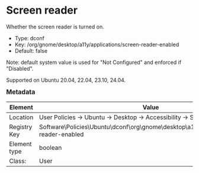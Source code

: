 # Screen reader

Whether the screen reader is turned on.

- Type: dconf
- Key: /org/gnome/desktop/a11y/applications/screen-reader-enabled
- Default: false

Note: default system value is used for "Not Configured" and enforced if "Disabled".

Supported on Ubuntu 20.04, 22.04, 23.10, 24.04.



<span style="font-size: larger;">**Metadata**</span>

| Element      | Value            |
| ---          | ---              |
| Location     | User Policies -> Ubuntu -> Desktop -> Accessibility -> Screen reader    |
| Registry Key | Software\Policies\Ubuntu\dconf\org\gnome\desktop\a11y\applications\screen-reader-enabled         |
| Element type | boolean |
| Class:       | User       |
